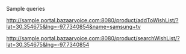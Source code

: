 Sample queries

http://sample.portal.bazaarvoice.com:8080/product/addToWishList/?lat=30.354675&lng=-97.7340854&name=samsung+tv

http://sample.portal.bazaarvoice.com:8080/product/searchWishList/?lat=30.354675&lng=-97.7340854